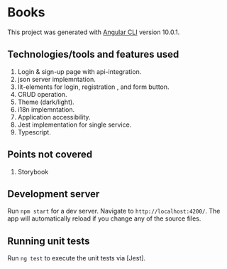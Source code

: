 # Books

This project was generated with [Angular CLI](https://github.com/angular/angular-cli) version 10.0.1.

## Technologies/tools and features used
1. Login & sign-up page with api-integration.
2. json server implemntation.
3. lit-elements for login, registration , and form button.
4. CRUD operation.
5. Theme (dark/light).
6. i18n implemntation.
7. Application accessibility.
8. Jest implementation for single service.
9. Typescript.

## Points not covered
1. Storybook

## Development server

Run `npm start` for a dev server. Navigate to `http://localhost:4200/`. The app will automatically reload if you change any of the source files.

## Running unit tests

Run `ng test` to execute the unit tests via [Jest].
